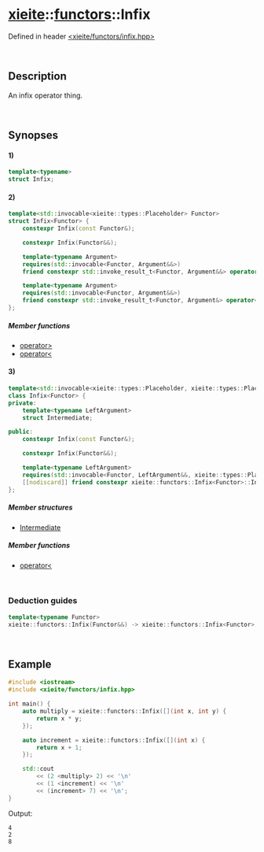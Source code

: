 # [xieite](../../xieite.md)\:\:[functors](../../functors.md)\:\:Infix
Defined in header [<xieite/functors/infix.hpp>](../../../include/xieite/functors/infix.hpp)

&nbsp;

## Description
An infix operator thing.

&nbsp;

## Synopses
#### 1)
```cpp
template<typename>
struct Infix;
```
#### 2)
```cpp
template<std::invocable<xieite::types::Placeholder> Functor>
struct Infix<Functor> {
    constexpr Infix(const Functor&);

    constexpr Infix(Functor&&);

    template<typename Argument>
    requires(std::invocable<Functor, Argument&&>)
    friend constexpr std::invoke_result_t<Functor, Argument&&> operator>(const xieite::functors::Infix<Functor>&, Argument&&);

    template<typename Argument>
    requires(std::invocable<Functor, Argument&&>)
    friend constexpr std::invoke_result_t<Functor, Argument&> operator<(Argument&&, const xieite::functors::Infix<Functor>&);
};
```
##### Member functions
- [operator>](./structures/infix/2/operators/more.md)
- [operator<](./structures/infix/2/operators/less.md)
#### 3)
```cpp
template<std::invocable<xieite::types::Placeholder, xieite::types::Placeholder> Functor>
class Infix<Functor> {
private:
    template<typename LeftArgument>
    struct Intermediate;

public:
    constexpr Infix(const Functor&);

    constexpr Infix(Functor&&);

    template<typename LeftArgument>
    requires(std::invocable<Functor, LeftArgument&&, xieite::types::Placeholder>)
    [[nodiscard]] friend constexpr xieite::functors::Infix<Functor>::Intermediate<LeftArgument&&> operator<(LeftArgument&&, const xieite::functors::Infix<Functor>&);
};
```
##### Member structures
- [Intermediate](./structures/infix/3/intermediate.md)
##### Member functions
- [operator<](./structures/infix/3/operators/less.md)

&nbsp;

### Deduction guides
```cpp
template<typename Functor>
xieite::functors::Infix(Functor&&) -> xieite::functors::Infix<Functor>;
```

&nbsp;

## Example
```cpp
#include <iostream>
#include <xieite/functors/infix.hpp>

int main() {
    auto multiply = xieite::functors::Infix([](int x, int y) {
        return x * y;
    });

    auto increment = xieite::functors::Infix([](int x) {
        return x + 1;
    });

    std::cout
        << (2 <multiply> 2) << '\n'
        << (1 <increment) << '\n'
        << (increment> 7) << '\n';
}
```
Output:
```
4
2
8
```

